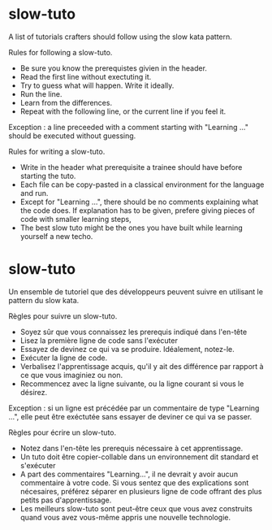 # slow-tuto
A list of tutorials crafters should follow using the slow kata pattern.

Rules for following a slow-tuto.
- Be sure you know the prerequistes givien in the header.
- Read the first line without exectuting it.
- Try to guess what will happen. Write it ideally.
- Run the line.
- Learn from the differences.
- Repeat with the following line, or the current line if you feel it.

Exception : a line preceeded with a comment starting with "Learning ..." should be executed without guessing.

Rules for writing a slow-tuto.
- Write in the header what prerequisite a trainee should have before starting the tuto.
- Each file can be copy-pasted in a classical environment for the language and run.
- Except for "Learning ...", there should be no comments explaining what the code does. If explanation has to be given, prefere giving pieces of code with smaller learning steps, 
- The best slow tuto might be the ones you have built while learning yourself a new techo.

# slow-tuto
Un ensemble de tutoriel que des développeurs peuvent suivre en utilisant le pattern du slow kata.

Règles pour suivre un slow-tuto.
- Soyez sûr que vous connaissez les prerequis indiqué dans l'en-tête
- Lisez la première ligne de code sans l'exécuter
- Essayez de devinez ce qui va se produire. Idéalement, notez-le.
- Exécuter la ligne de code.
- Verbalisez l'apprentissage acquis, qu'il y ait des différence par rapport à ce que vous imaginiez ou non.
- Recommencez avec la ligne suivante, ou la ligne courant si vous le désirez.

Exception : si un ligne est précédée par un commentaire de type "Learning ...", elle peut être exéctutée sans essayer de deviner ce qui va se passer.

Règles pour écrire un slow-tuto.
- Notez dans l'en-tête les prerequis nécessaire à cet apprentissage.
- Un tuto doit être copier-collable dans un environnement dit standard et s'exécuter
- A part des commentaires "Learning...", il ne devrait y avoir aucun commentaire à votre code. Si vous sentez que des explications sont nécesaires, préférez séparer en plusieurs ligne de code offrant des plus petits pas d'apprentissage.
- Les meilleurs slow-tuto sont peut-être ceux que vous avez construits quand vous avez vous-même appris une nouvelle technologie.
